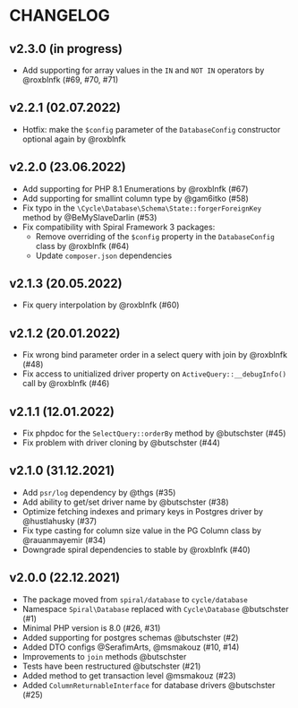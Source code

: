 # CHANGELOG

v2.3.0 (in progress)
-------------------
- Add supporting for array values in the `IN` and `NOT IN` operators by @roxblnfk (#69, #70, #71)

v2.2.1 (02.07.2022)
-------------------
- Hotfix: make the `$config` parameter of the `DatabaseConfig` constructor optional again by @roxblnfk

v2.2.0 (23.06.2022)
-------------------
- Add supporting for PHP 8.1 Enumerations by @roxblnfk (#67)
- Add supporting for smallint column type by @gam6itko (#58)
- Fix typo in the `\Cycle\Database\Schema\State::forgerForeignKey` method by @BeMySlaveDarlin (#53)
- Fix compatibility with Spiral Framework 3 packages:
  - Remove overriding of the `$config` property in the `DatabaseConfig` class by @roxblnfk (#64)
  - Update `composer.json` dependencies

v2.1.3 (20.05.2022)
-------------------
- Fix query interpolation by @roxblnfk (#60)

v2.1.2 (20.01.2022)
-------------------
- Fix wrong bind parameter order in a select query with join by @roxblnfk (#48)
- Fix access to unitialized driver property on `ActiveQuery::__debugInfo()` call by @roxblnfk (#46)

v2.1.1 (12.01.2022)
-------------------
- Fix phpdoc for the `SelectQuery::orderBy` method by @butschster (#45)
- Fix problem with driver cloning by @butschster (#44)

v2.1.0 (31.12.2021)
-------------------
- Add `psr/log` dependency by @thgs (#35)
- Add ability to get/set driver name by @butschster (#38)
- Optimize fetching indexes and primary keys in Postgres driver by @hustlahusky (#37)
- Fix type casting for column size value in the PG Column class by @rauanmayemir (#34)
- Downgrade spiral dependencies to stable by @roxblnfk (#40)

v2.0.0 (22.12.2021)
-------------------
- The package moved from `spiral/database` to `cycle/database`
- Namespace `Spiral\Database` replaced with `Cycle\Database` @butschster (#1)
- Minimal PHP version is 8.0 (#26, #31)
- Added supporting for postgres schemas @butschster (#2)
- Added DTO configs @SerafimArts, @msmakouz  (#10, #14)
- Improvements to `join` methods @butschster
- Tests have been restructured @butschster (#21)
- Added method to get transaction level @msmakouz (#23)
- Added `ColumnReturnableInterface` for database drivers @butschster (#25)
